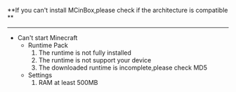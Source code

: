 **If you can't install MCinBox,please check if the architecture is compatible **

------

- Can't start Minecraft
  - Runtime Pack
    1. The runtime is not fully installed
    2. The runtime is not support your device
    3. The downloaded runtime is incomplete,please check MD5
   - Settings
     1. RAM  at least 500MB

